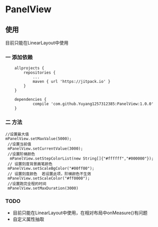 # PanelView

## 使用

目前只能在LinearLayout中使用

### 一 添加依赖
```
	allprojects {
		repositories {
			...
			maven { url 'https://jitpack.io' }
		}
	}

	dependencies {
	        compile 'com.github.Yuyang1257312385:PanelView:1.0.0'
	}
```

### 二 方法

```
//设置最大值
mPanelView.setMaxValue(5000);
 //设置当前值
 mPanelView.setCurrentValue(3000);
 //设置阶梯颜色
  mPanelView.setStepColorList(new String[]{"#ffffff","#000000"});
 // 设置刻度背景画笔颜色
 mPanelView.setScaleBgColor("#00ff00");
 // 设置刻度颜色  若设置此项，阶梯颜色不生效
 mPanelView.setScaleColor("#ff0000");
 //设置跑完全程的时间
 mPanelView.setMaxDuration(3000)
 ```
 
### TODO
- 目前只能在LinearLayout中使用，在相对布局中onMeasure()有问题
- 自定义属性抽取